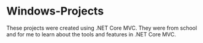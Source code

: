 # Windows-Projects

These projects were created using .NET Core MVC. They were from school and for me to learn about the tools and 
features in .NET Core MVC.
